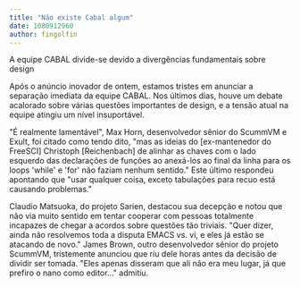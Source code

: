 ```yaml
---
title: "Não existe Cabal algum"
date: 1080912960
author: fingolfin
---
```


A equipe CABAL divide-se devido a divergências fundamentais sobre design

Após o anúncio inovador de ontem, estamos tristes em anunciar a separação imediata da equipe CABAL. Nos últimos dias, houve um debate acalorado sobre várias questões importantes de design, e a tensão atual na equipe atingiu um nível insuportável.

"É realmente lamentável", Max Horn, desenvolvedor sênior do ScummVM e Exult, foi citado como tendo dito, "mas as ideias do \[ex-mantenedor do FreeSCI\] Christoph \[Reichenbach\] de alinhar as chaves com o lado esquerdo das declarações de funções ao anexá-los ao final da linha para os loops 'while' e 'for' não faziam nenhum sentido."
Este último respondeu apontando que "usar qualquer coisa, exceto tabulações para recuo está causando problemas."

Claudio Matsuoka, do projeto Sarien, destacou sua decepção e notou que não via muito sentido em tentar cooperar com pessoas totalmente incapazes de chegar a acordos sobre questões tão triviais. "Quer dizer, ainda não resolvemos toda a disputa EMACS vs. vi, e eles já estão se atacando de novo."
James Brown, outro desenvolvedor sênior do projeto ScummVM, tristemente anunciou que riu dele horas antes da decisão de dividir ser tomada. "Eles apenas disseram que ali não era meu lugar, já que prefiro o nano como editor..." admitiu.

